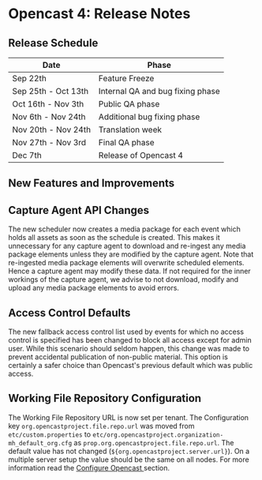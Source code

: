 Opencast 4: Release Notes
=========================

Release Schedule
----------------

|Date                         |Phase
|-----------------------------|------------------------------------------
|Sep 22th                     |Feature Freeze
|Sep 25th - Oct 13th          |Internal QA and bug fixing phase
|Oct 16th - Nov 3th           |Public QA phase
|Nov 6th  - Nov 24th          |Additional bug fixing phase
|Nov 20th - Nov 24th          |Translation week
|Nov 27th - Nov 3rd           |Final QA phase
|Dec 7th                      |Release of Opencast 4

New Features and Improvements
-----------------------------


Capture Agent API Changes
-------------------------

The new scheduler now creates a media package for each event which holds all assets as soon as the schedule is created.
This makes it unnecessary for any capture agent to download and re-ingest any media package elements unless they are
modified by the capture agent. Note that re-ingested media package elements will overwrite scheduled elements. Hence a
capture agent may modify these data.  If not required for the inner workings of the capture agent, we advise to not
download, modify and upload any media package elements to avoid errors.


Access Control Defaults
-----------------------

The new fallback access control list used by events for which no access control is specified has been changed to block
all access except for admin user. While this scenario should seldom happen, this change was made to prevent accidental
publication of non-public material. This option is certainly a safer choice than Opencast's previous default which was
public access.


Working File Repository Configuration
-------------------------------------

The Working File Repository URL is now set per tenant.  The Configuration key `org.opencastproject.file.repo.url` was
moved from `etc/custom.properties` to `etc/org.opencastproject.organization-mh_default_org.cfg` as
`prop.org.opencastproject.file.repo.url`.  The default value has not changed (`${org.opencastproject.server.url}`).  On
a multiple server setup the value should be the same on all nodes.  For more information read the [Configure Opencast
](installation/multiple-servers/#step-5-configure-opencast) section.
